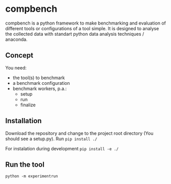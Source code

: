 compbench
====

compbench is a python framework to make benchmarking and evaluation of
different tools or configurations of a tool simple. It is designed to analyse
the collected data with standart python data analysis techniques / anaconda.

Concept
----

You need:

* the tool(s) to benchmark
* a benchmark configuration
* benchmark workers, p.a.:
	* setup
	* run
	* finalize

Installation
----

Download the repository and change to the project root directory (You should
see a setup.py). Run
```pip install ./```

For instalation during development
```pip install -e ./```

Run the tool
----
```python -m experimentrun```

